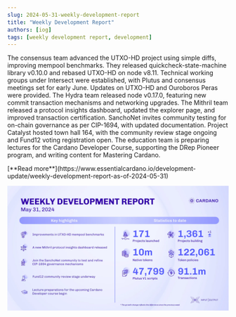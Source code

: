 ```yaml
---
slug: 2024-05-31-weekly-development-report
title: "Weekly Development Report"
authors: [iog]
tags: [weekly development report, development]
---
```


The consensus team advanced the UTXO-HD project using simple diffs, improving mempool benchmarks. They released quickcheck-state-machine library v0.10.0 and rebased UTXO-HD on node v8.11. Technical working groups under Intersect were established, with Plutus and consensus meetings set for early June. Updates on UTXO-HD and Ouroboros Peras were provided. The Hydra team released node v0.17.0, featuring new commit transaction mechanisms and networking upgrades. The Mithril team released a protocol insights dashboard, updated the explorer page, and improved transaction certification. SanchoNet invites community testing for on-chain governance as per CIP-1694, with updated documentation. Project Catalyst hosted town hall 164, with the community review stage ongoing and Fund12 voting registration open. The education team is preparing lectures for the Cardano Developer Course, supporting the DRep Pioneer program, and writing content for Mastering Cardano.

<div style={{ textAlign: 'right' }}>
 [**Read more**](https://www.essentialcardano.io/development-update/weekly-development-report-as-of-2024-05-31) 
</div>

 ![weekly development report](./banner.webp)

